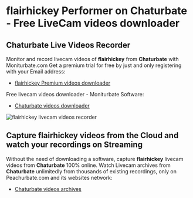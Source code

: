 # flairhickey Performer on Chaturbate - Free LiveCam videos downloader

## Chaturbate Live Videos Recorder

Monitor and record livecam videos of **flairhickey** from **Chaturbate** with Moniturbate.com
Get a premium trial for free by just and only registering with your Email address:
* [flairhickey Premium videos downloader](https://moniturbate.com/request-demo-licence-key.html)

Free livecam videos downloader - Moniturbate Software:
* [Chaturbate videos downloader](https://moniturbate.com/moniturbate-download-software.html)

![flairhickey livecam videos recorder](https://peachurnet.com/templates/moniturbate-software.png)


## Capture flairhickey videos from the Cloud and watch your recordings on Streaming

Without the need of downloading a software, capture **flairhickey** livecam videos from **Chaturbate** 100% online.
Watch Livecam archives from **Chaturbate** unlimitedly from thousands of existing recordings, only on Peachurbate.com and its websites network:
* [Chaturbate videos archives](https://peachurnet.com/)